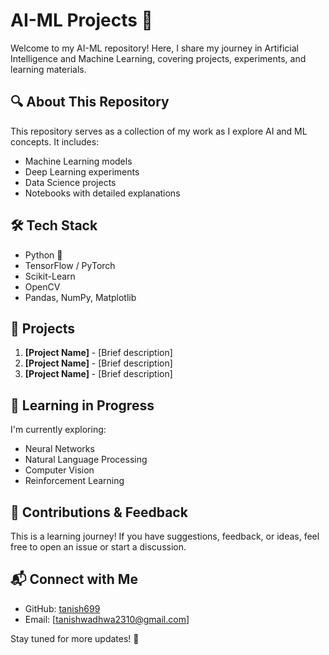 # AI-ML Projects 🚀  

Welcome to my AI-ML repository! Here, I share my journey in Artificial Intelligence and Machine Learning, covering projects, experiments, and learning materials.  

## 🔍 About This Repository  
This repository serves as a collection of my work as I explore AI and ML concepts. It includes:  
- Machine Learning models  
- Deep Learning experiments  
- Data Science projects  
- Notebooks with detailed explanations  

## 🛠 Tech Stack  
- Python 🐍  
- TensorFlow / PyTorch  
- Scikit-Learn  
- OpenCV  
- Pandas, NumPy, Matplotlib  

## 📌 Projects  
1. **[Project Name]** - [Brief description]  
2. **[Project Name]** - [Brief description]  
3. **[Project Name]** - [Brief description]  

## 🚧 Learning in Progress  
I'm currently exploring:  
- Neural Networks  
- Natural Language Processing  
- Computer Vision  
- Reinforcement Learning  

## 📢 Contributions & Feedback  
This is a learning journey! If you have suggestions, feedback, or ideas, feel free to open an issue or start a discussion.  

## 📬 Connect with Me  
- GitHub: [tanish699](https://github.com/tanish699)
- Email: [tanishwadhwa2310@gmail.com]  

Stay tuned for more updates! 🚀  
